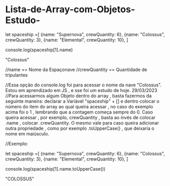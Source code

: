 # Lista-de-Array-com-Objetos-Estudo-

let spaceship =[
{name: "Supernova", crewQuantity: 6},
{name: "Colossus", crewQuantity: 3},
{name: "Elemental", crewQuantity: 10},
]

console.log(spaceship[1].name)

"Colossus"

//name == Nome da Espaçonave 
//crewQuantity == Quantidade de tripulantes

//Essa opção do console.log foi para acessar o nome da nave "Colossus". Estou em aprendizado em JS , e sse foi um estudo de hoje. 29/03/2023
//Para acessarmos algum Objeto dentro do array , basta fazermos da seguinte maneira: declarar a Variável "spaceship" + [] e dentro colocar o número do item do array ao qual queira acessar , no caso do exemplo acima foi o 1 , lembrando que a contagem começa sempre do 0. Caso queira acessar , por exemplo, crewQuantity , basta ao invés de colocar .name , colocar .crewQuantity. O mesmo vale para caso queira adicionar outra propriedade , como por exemplo .toUpperCase() , que deixaria o nome em maiúsculo.

//Exemplo:

let spaceship =[
{name: "Supernova", crewQuantity: 6},
{name: "Colossus", crewQuantity: 3},
{name: "Elemental", crewQuantity: 10},
]

console.log(spaceship[1].name.toUpperCase())

"COLOSSUS"
